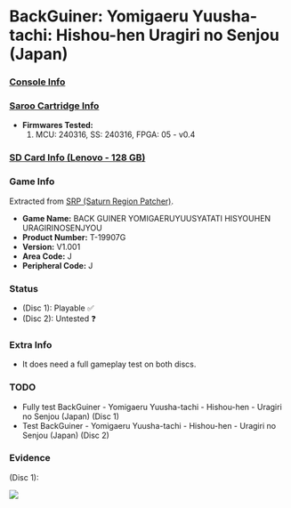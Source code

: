 # BackGuiner: Yomigaeru Yuusha-tachi: Hishou-hen Uragiri no Senjou (Japan)

### [Console Info](../../../../../Info/Consoles/VA13/README.md)

### [Saroo Cartridge Info](../../../../../Info/Cartridges/RetroGameParadiseStore/1.32F/README.md)

- <b>Firmwares Tested:</b>
  1. MCU: 240316, SS: 240316, FPGA: 05 - v0.4

### [SD Card Info (Lenovo - 128 GB)](../../../../../Info/SdCards/Lenovo/128GB/fat32/README.md)

### Game Info

Extracted from [SRP (Saturn Region Patcher)](https://segaxtreme.net/resources/saturn-region-patcher.81/download).

- <b>Game Name:</b> BACK GUINER YOMIGAERUYUUSYATATI HISYOUHEN URAGIRINOSENJYOU
- <b>Product Number:</b> T-19907G
- <b>Version:</b> V1.001
- <b>Area Code:</b> J
- <b>Peripheral Code:</b> J

### Status

- (Disc 1): Playable :white_check_mark:
- (Disc 2): Untested :question:

### Extra Info

- It does need a full gameplay test on both discs.

### TODO

- Fully test BackGuiner - Yomigaeru Yuusha-tachi - Hishou-hen - Uragiri no Senjou (Japan) (Disc 1)
- Test BackGuiner - Yomigaeru Yuusha-tachi - Hishou-hen - Uragiri no Senjou (Japan) (Disc 2)

### Evidence

(Disc 1):

[![](https://img.youtube.com/vi/AWlA2-diT6E/0.jpg)](https://www.youtube.com/watch?v=AWlA2-diT6E)
